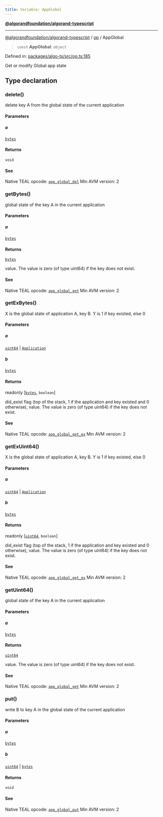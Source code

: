 ```yaml
---
title: Variable: AppGlobal
---
```


[**@algorandfoundation/algorand-typescript**](../../README)

***

[@algorandfoundation/algorand-typescript](../../README) / [op](../README) / AppGlobal



> `const` **AppGlobal**: `object`

Defined in: [packages/algo-ts/src/op.ts:185](https://github.com/algorandfoundation/puya-ts/blob/main/packages/algo-ts/src/op.ts#L185)

Get or modify Global app state

## Type declaration

### delete()

delete key A from the global state of the current application

#### Parameters

##### a

[`bytes`](../../index/type-aliases/bytes)

#### Returns

`void`

#### See

Native TEAL opcode: [`app_global_del`](https://developer.algorand.org/docs/get-details/dapps/avm/teal/opcodes/v10/#app_global_del)
Min AVM version: 2

### getBytes()

global state of the key A in the current application

#### Parameters

##### a

[`bytes`](../../index/type-aliases/bytes)

#### Returns

[`bytes`](../../index/type-aliases/bytes)

value. The value is zero (of type uint64) if the key does not exist.

#### See

Native TEAL opcode: [`app_global_get`](https://developer.algorand.org/docs/get-details/dapps/avm/teal/opcodes/v10/#app_global_get)
Min AVM version: 2

### getExBytes()

X is the global state of application A, key B. Y is 1 if key existed, else 0

#### Parameters

##### a

[`uint64`](../../index/type-aliases/uint64) | [`Application`](../../index/type-aliases/Application)

##### b

[`bytes`](../../index/type-aliases/bytes)

#### Returns

readonly \[[`bytes`](../../index/type-aliases/bytes), `boolean`\]

did_exist flag (top of the stack, 1 if the application and key existed and 0 otherwise), value. The value is zero (of type uint64) if the key does not exist.

#### See

Native TEAL opcode: [`app_global_get_ex`](https://developer.algorand.org/docs/get-details/dapps/avm/teal/opcodes/v10/#app_global_get_ex)
Min AVM version: 2

### getExUint64()

X is the global state of application A, key B. Y is 1 if key existed, else 0

#### Parameters

##### a

[`uint64`](../../index/type-aliases/uint64) | [`Application`](../../index/type-aliases/Application)

##### b

[`bytes`](../../index/type-aliases/bytes)

#### Returns

readonly \[[`uint64`](../../index/type-aliases/uint64), `boolean`\]

did_exist flag (top of the stack, 1 if the application and key existed and 0 otherwise), value. The value is zero (of type uint64) if the key does not exist.

#### See

Native TEAL opcode: [`app_global_get_ex`](https://developer.algorand.org/docs/get-details/dapps/avm/teal/opcodes/v10/#app_global_get_ex)
Min AVM version: 2

### getUint64()

global state of the key A in the current application

#### Parameters

##### a

[`bytes`](../../index/type-aliases/bytes)

#### Returns

[`uint64`](../../index/type-aliases/uint64)

value. The value is zero (of type uint64) if the key does not exist.

#### See

Native TEAL opcode: [`app_global_get`](https://developer.algorand.org/docs/get-details/dapps/avm/teal/opcodes/v10/#app_global_get)
Min AVM version: 2

### put()

write B to key A in the global state of the current application

#### Parameters

##### a

[`bytes`](../../index/type-aliases/bytes)

##### b

[`uint64`](../../index/type-aliases/uint64) | [`bytes`](../../index/type-aliases/bytes)

#### Returns

`void`

#### See

Native TEAL opcode: [`app_global_put`](https://developer.algorand.org/docs/get-details/dapps/avm/teal/opcodes/v10/#app_global_put)
Min AVM version: 2